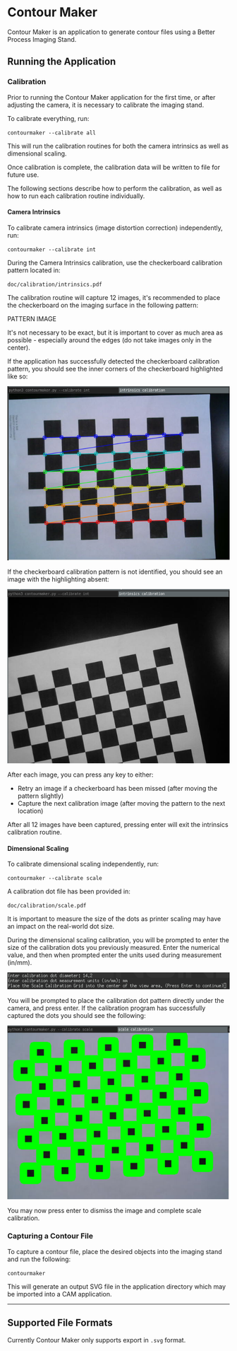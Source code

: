 # Contour Maker
Contour Maker is an application to generate contour files using a Better Process Imaging Stand.

## **Running the Application**
### **Calibration**
Prior to running the Contour Maker application for the first time, or after adjusting the camera, it is necessary to calibrate the imaging stand. 

To calibrate everything, run:

`contourmaker --calibrate all`

This will run the calibration routines for both the camera intrinsics as well as dimensional scaling.

Once calibration is complete, the calibration data will be written to file for future use.

The following sections describe how to perform the calibration, as well as how to run each calibration routine individually.

#### **Camera Intrinsics**
To calibrate camera intrinsics (image distortion correction) independently, run:

`contourmaker --calibrate int`

During the Camera Intrinsics calibration, use the checkerboard calibration pattern located in:

`doc/calibration/intrinsics.pdf`

The calibration routine will capture 12 images, it's recommended to place the checkerboard on the imaging surface in the following pattern:

PATTERN IMAGE

It's not necessary to be exact, but it is important to cover as much area as possible - especially around the edges (do not take images only in the center).

If the application has successfully detected the checkerboard calibration pattern, you should see the inner corners of the checkerboard highlighted like so:

![Identified Checkerboard](docs/images/checkerboard_recognized.png)

If the checkerboard calibration pattern is not identified, you should see an image with the highlighting absent:

![Missed Checkerboard](docs/images/checkerboard_unrecognized.png)

After each image, you can press any key to either:
- Retry an image if a checkerboard has been missed (after moving the pattern slightly)
- Capture the next calibration image (after moving the pattern to the next location)

After all 12 images have been captured, pressing enter will exit the intrinsics calibration routine.

#### **Dimensional Scaling**
To calibrate dimensional scaling independently, run:

`contourmaker --calibrate scale`

A calibration dot file has been provided in:

`doc/calibration/scale.pdf`

It is important to measure the size of the dots as printer scaling may have an impact on the real-world dot size.

During the dimensional scaling calibration, you will be prompted to enter the size of the calibration dots you previously measured. Enter the numerical value, and then when prompted enter the units used during measurement (in/mm).

![Scale Calibration Entry](doc/images/scale_calibration_entry.png)

You will be prompted to place the calibration dot pattern directly under the camera, and press enter. If the calibration program has successfully captured the dots you should see the following:

![Identified Scale Calibration](doc/images/scale_calibration_recognized.png)

You may now press enter to dismiss the image and complete scale calibration.

### **Capturing a Contour File**
To capture a contour file, place the desired objects into the imaging stand and run the following:

`contourmaker`

This will generate an output SVG file in the application directory which may be imported into a CAM application.

---

## Supported File Formats
Currently Contour Maker only supports export in `.svg` format.




